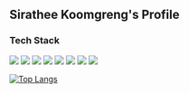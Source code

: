 ## Sirathee Koomgreng's Profile


### Tech Stack

<img src="https://img.shields.io/badge/-Firebase-FFA611?style=flat&logo=firebase&logoColor=FFFFFF"> <img src="https://img.shields.io/badge/-Google%20Cloud-4285F4?style=flat&logo=google%20cloud&logoColor=FFFFFF"> <img src="https://img.shields.io/badge/-Python-646464?style=flat&logo=python&logoColor=FFFFFF"> <img src="https://img.shields.io/badge/-Node.js-3C873A?style=flat&logo=Node.js&logoColor=white"> <img src="https://img.shields.io/badge/-JavaScript-eed718?style=flat&logo=javascript&logoColor=ffffff"> <img src="https://img.shields.io/badge/-Typescript-3178C6?style=flat&logo=typescript&logoColor=ffffff"> <img src="https://img.shields.io/badge/Java-ED8B00?style=flat&logo=java&logoColor=white"> <img src="https://img.shields.io/badge/React-20232A?style=flat&logo=react&logoColor=61DAFB">




[![Top Langs](https://github-readme-stats.vercel.app/api/top-langs/?username=sad7898&theme=radical&layout=compact)](https://github.com/anuraghazra/github-readme-stats)






<!--
**sad7898/sad7898** is a ✨ _special_ ✨ repository because its `README.md` (this file) appears on your GitHub profile.

Here are some ideas to get you started:

- 🔭 I’m currently working on ...
- 🌱 I’m currently learning ...
- 👯 I’m looking to collaborate on ...
- 🤔 I’m looking for help with ...
- 💬 Ask me about ...
- 📫 How to reach me: ...
- 😄 Pronouns: ...
- ⚡ Fun fact: ...
-->
